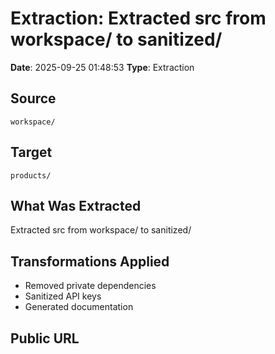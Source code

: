 # Extraction: Extracted src from workspace/ to sanitized/

**Date**: 2025-09-25 01:48:53
**Type**: Extraction

## Source
`workspace/`

## Target
`products/`

## What Was Extracted
Extracted src from workspace/ to sanitized/

## Transformations Applied
- Removed private dependencies
- Sanitized API keys
- Generated documentation

## Public URL

